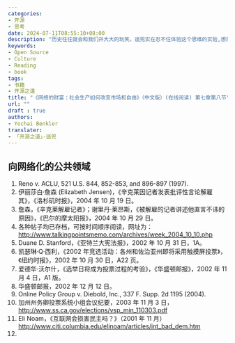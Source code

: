```yaml
---
categories:
- 开源
- 思考
date: 2024-07-11T08:55:10+08:00
description: "历史往往就会和我们开大大的玩笑。适兕实在忍不住体验这个思维的实验,想象虚拟的历史，于是尝试花几个月的时间翻译。Enjoy！Happy Reading～"
keywords:
- Open Source
- Culture
- Reading
- book
tags:
- 书籍
- 开源之道
title: "《网络的财富：社会生产如何改变市场和自由》（中文版）(在线阅读) 第七章第八节"
url: ""
draft : true
authors:
- Yochai Benkler
translater:
- 「开源之道」·适兕
---
```


## 向网络化的公共领域

1. Reno v. ACLU, 521 U.S. 844, 852-853, and 896-897 (1997).
2. 伊丽莎白·詹森 (Elizabeth Jensen)，《辛克莱因记者发表批评性言论解雇其》，《洛杉矶时报》，2004 年 10 月 19 日。
3. 詹森，《辛克莱解雇记者》；谢里丹·莱昂斯，《被解雇的记者讲述他直言不讳的原因》，《巴尔的摩太阳报》，2004 年 10 月 29 日。
4. 各种帖子均已存档，可按时间顺序阅读，网址为： http://www.talkingpointsmemo.com/archives/week_2004_10_10.php
5. Duane D. Stanford，《亚特兰大宪法报》，2002 年 10 月 31 日，1A。
6. 凯瑟琳·Q·西利，《2002 年竞选活动：各州和佐治亚州即将采用触摸屏投票》，《纽约时报》，2002 年 10 月 30 日，A22 页。
7. 爱德华·沃尔什，《选举日将成为投票过程的考验》，《华盛顿邮报》，2002 年 11 月 4 日，A1 版。
8. 华盛顿邮报，2002 年 12 月 12 日。
9. Online Policy Group v. Diebold, Inc., 337 F. Supp. 2d 1195 (2004).
10. 加州州务卿投票系统小组会议纪要，2003 年 11 月 3 日， http://www.ss.ca.gov/elections/vsp_min_110303.pdf 
11. Eli Noam，《互联网会损害民主吗？》（2001 年 11 月） http://www.citi.columbia.edu/elinoam/articles/int_bad_dem.htm 
12. 